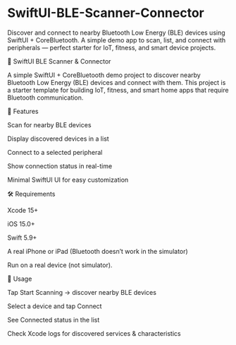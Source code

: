# SwiftUI-BLE-Scanner-Connector
Discover and connect to nearby Bluetooth Low Energy (BLE) devices using SwiftUI + CoreBluetooth. A simple demo app to scan, list, and connect with peripherals — perfect starter for IoT, fitness, and smart device projects.

🔗 SwiftUI BLE Scanner & Connector

A simple SwiftUI + CoreBluetooth demo project to discover nearby Bluetooth Low Energy (BLE) devices and connect with them.
This project is a starter template for building IoT, fitness, and smart home apps that require Bluetooth communication.

🚀 Features

Scan for nearby BLE devices

Display discovered devices in a list

Connect to a selected peripheral

Show connection status in real-time

Minimal SwiftUI UI for easy customization

🛠 Requirements

Xcode 15+

iOS 15.0+

Swift 5.9+

A real iPhone or iPad (Bluetooth doesn’t work in the simulator)


Run on a real device (not simulator).

📱 Usage

Tap Start Scanning → discover nearby BLE devices

Select a device and tap Connect

See Connected status in the list

Check Xcode logs for discovered services & characteristics
